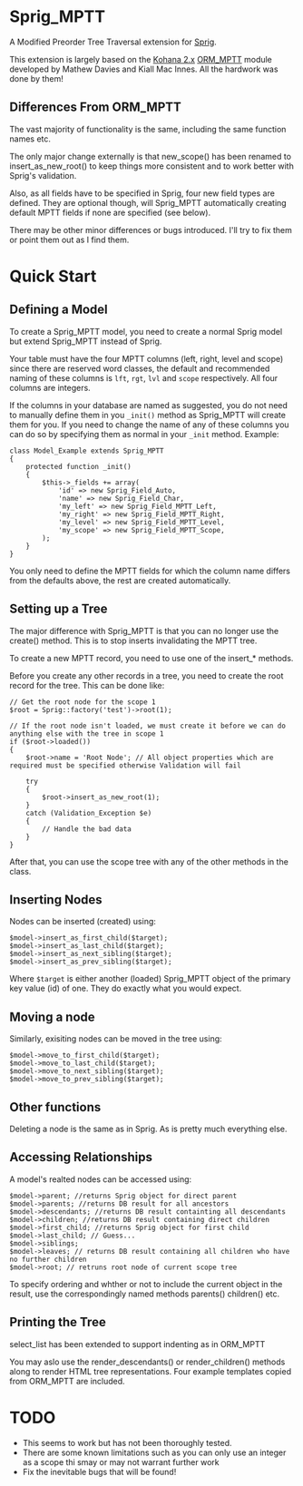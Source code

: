 # Sprig_MPTT

A Modified Preorder Tree Traversal extension for [Sprig](http://github.com/shadowhand/sprig).

This extension is largely based on the [Kohana 2.x](http://www.kohanaphp.com) 
[ORM_MPTT](http://dev.kohanaphp.com/projects/mptt) module developed by 
Mathew Davies and Kiall Mac Innes. All the hardwork was done by them!

## Differences From ORM_MPTT

The vast majority of functionality is the same, including the same function names etc.

The only major change externally is that new_scope() has been renamed to insert_as_new_root() to 
keep things more consistent and to work better with Sprig's validation.

Also, as all fields have to be specified in Sprig, four new field types are defined. They are optional 
though, will Sprig_MPTT automatically creating default MPTT fields if none are specified (see below).

There may be other minor differences or bugs introduced. I'll try to fix them or point them out as I find them.

# Quick Start

## Defining a Model

To create a Sprig_MPTT model, you need to create a normal Sprig model but extend Sprig_MPTT instead of Sprig.

Your table must have the four MPTT columns (left, right, level and scope) since there are reserved word classes,
the default and recommended naming of these columns is `lft`, `rgt`, `lvl` and `scope` respectively. All four columns are integers.

If the columns in your database are named as suggested, you do not need to manually define them in you `_init()` method as
Sprig_MPTT will create them for you. If you need to change the name of any of these columns you can do so by specifying them 
as normal in your `_init` method. Example:

	class Model_Example extends Sprig_MPTT
	{
		protected function _init()
		{
			$this->_fields += array(
				'id' => new Sprig_Field_Auto,
				'name' => new Sprig_Field_Char,
				'my_left' => new Sprig_Field_MPTT_Left,
				'my_right' => new Sprig_Field_MPTT_Right,
				'my_level' => new Sprig_Field_MPTT_Level,
				'my_scope' => new Sprig_Field_MPTT_Scope,
			);
		}
	}

You only need to define the MPTT fields for which the column name differs from the defaults above, the rest are created automatically.

## Setting up a Tree

The major difference with Sprig_MPTT is that you can no longer use the create() method. This is to stop inserts invalidating the MPTT tree.

To create a new MPTT record, you need to use one of the insert_* methods.

Before you create any other records in a tree, you need to create the root record for the tree. This can be done like:

	// Get the root node for the scope 1
	$root = Sprig::factory('test')->root(1);
	
	// If the root node isn't loaded, we must create it before we can do anything else with the tree in scope 1
	if ($root->loaded())
	{
		$root->name = 'Root Node'; // All object properties which are required must be specified otherwise Validation will fail
		
		try
		{
			$root->insert_as_new_root(1);
		}
		catch (Validation_Exception $e)
		{
			// Handle the bad data
		}
	}
	
After that, you can use the scope tree with any of the other methods in the class.

## Inserting Nodes

Nodes can be inserted (created) using:

	$model->insert_as_first_child($target);
	$model->insert_as_last_child($target);
	$model->insert_as_next_sibling($target);
	$model->insert_as_prev_sibling($target);

Where `$target` is either another (loaded) Sprig_MPTT object of the primary key value (id) of one. They do exactly what you would expect.

## Moving a node

Similarly, exisiting nodes can be moved in the tree using:

	$model->move_to_first_child($target);
	$model->move_to_last_child($target);
	$model->move_to_next_sibling($target);
	$model->move_to_prev_sibling($target);

## Other functions

Deleting a node is the same as in Sprig. As is pretty much everything else.

## Accessing Relationships

A model's realted nodes can be accessed using:

	$model->parent; //returns Sprig object for direct parent
	$model->parents; //returns DB result for all ancestors
	$model->descendants; //returns DB result containting all descendants
	$model->children; //returns DB result containing direct children
	$model->first_child; //returns Sprig object for first child
	$model->last_child; // Guess...
	$model->siblings;
	$model->leaves; // returns DB result containing all children who have no further children
	$model->root; // retruns root node of current scope tree

To specify ordering and whther or not to include the current object in the result, use the correspondingly named methods parents() children() etc.

## Printing the Tree

select_list has been extended to support indenting as in ORM_MPTT

You may aslo use the render_descendants() or render_children() methods along to render HTML tree representations. Four example templates copied from ORM_MPTT are included.

# TODO

 - This seems to work but has not been thoroughly tested.
 - There are some known limitations such as you can only use an integer as a scope thi smay or may not warrant further work
 - Fix the inevitable bugs that will be found!
	
	
	
	
	
	
	
	
	